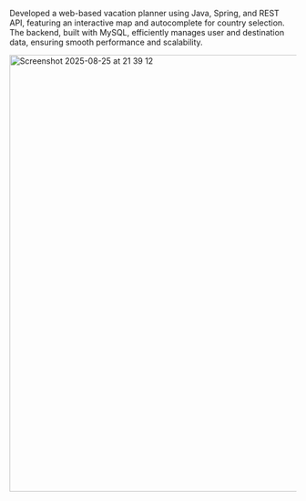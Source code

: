Developed a web-based vacation planner using Java, Spring, and REST API, featuring an interactive map and autocomplete for country selection. The backend, built with MySQL, efficiently manages user and destination data, ensuring smooth performance and scalability.

<img width="1458" height="767" alt="Screenshot 2025-08-25 at 21 39 12" src="https://github.com/user-attachments/assets/430620e4-a489-419f-b229-e3bdafc38fa3" />

